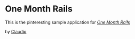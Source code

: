 # One Month Rails

This is the pinteresting sample application for 
[*One Month Rails*](http://onemonthrails.com)

by [Claudio](http://claudioesposito.com)